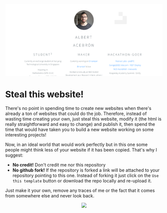 <p align="center">
  <img src="https://github.com/franckdun/CV-Albert/blob/main/img/README.PNG">
</p>


# Steal this website!

There's no point in spending time to create new websites when there's already a ton of websites that could do the job. Therefore, instead of wasting time creating your own, just steal this website, modify it (the html is really straightforward and easy to change) and publish it, then spend the time that would have taken you to build a new website working on some interesting projects!

Now, in an ideal world that would work perfectly but in this one some people might think less of your website if it has been copied. That's why I suggest:
- **No credit!** Don't credit me nor this repository
- **No github fork!** If the repository is forked a link will be attached to your repository pointing to this one. Instead of forking it just click on the `Use this template` button or download the repo locally and re-upload it.

Just make it your own, remove any traces of me or the fact that it comes from somewhere else and never look back.
<p align="center">
  <img src="https://pbs.twimg.com/media/Dl8t5nSXoAA49Z-.jpg">
</p>
